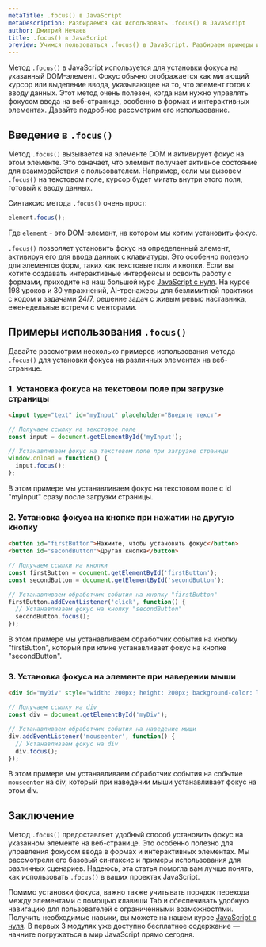 ```yaml
---
metaTitle: .focus() в JavaScript
metaDescription: Разбираемся как использовать .focus() в JavaScript
author: Дмитрий Нечаев
title: .focus() в JavaScript
preview: Учимся пользоваться .focus() в JavaScript. Разбираем примеры использования
---
```


Метод `.focus()` в JavaScript используется для установки фокуса на указанный DOM-элемент. Фокус обычно отображается как мигающий курсор или выделение ввода, указывающее на то, что элемент готов к вводу данных. Этот метод очень полезен, когда нам нужно управлять фокусом ввода на веб-странице, особенно в формах и интерактивных элементах. Давайте подробнее рассмотрим его использование.

## Введение в `.focus()`

Метод `.focus()` вызывается на элементе DOM и активирует фокус на этом элементе. Это означает, что элемент получает активное состояние для взаимодействия с пользователем. Например, если мы вызовем `.focus()` на текстовом поле, курсор будет мигать внутри этого поля, готовый к вводу данных.

Синтаксис метода `.focus()` очень прост:

```jsx
element.focus();

```

Где `element` - это DOM-элемент, на котором мы хотим установить фокус.

`.focus()` позволяет установить фокус на определенный элемент, активируя его для ввода данных с клавиатуры. Это особенно полезно для элементов форм, таких как текстовые поля и кнопки. Если вы хотите создавать интерактивные интерфейсы и освоить работу с формами, приходите на наш большой курс [JavaScript с нуля](https://purpleschool.ru/course/javascript-basics?utm_source=knowledgebase&utm_medium=text&utm_campaign=focus-v-javascript). На курсе 198 уроков и 30 упражнений, AI-тренажеры для безлимитной практики с кодом и задачами 24/7, решение задач с живым ревью наставника, еженедельные встречи с менторами.

## Примеры использования `.focus()`

Давайте рассмотрим несколько примеров использования метода `.focus()` для установки фокуса на различных элементах на веб-странице.

### 1. Установка фокуса на текстовом поле при загрузке страницы

```html
<input type="text" id="myInput" placeholder="Введите текст">

```

```jsx
// Получаем ссылку на текстовое поле
const input = document.getElementById('myInput');

// Устанавливаем фокус на текстовом поле при загрузке страницы
window.onload = function() {
  input.focus();
};

```

В этом примере мы устанавливаем фокус на текстовом поле с id "myInput" сразу после загрузки страницы.

### 2. Установка фокуса на кнопке при нажатии на другую кнопку

```html
<button id="firstButton">Нажмите, чтобы установить фокус</button>
<button id="secondButton">Другая кнопка</button>

```

```jsx
// Получаем ссылки на кнопки
const firstButton = document.getElementById('firstButton');
const secondButton = document.getElementById('secondButton');

// Устанавливаем обработчик события на кнопку "firstButton"
firstButton.addEventListener('click', function() {
  // Устанавливаем фокус на кнопку "secondButton"
  secondButton.focus();
});

```

В этом примере мы устанавливаем обработчик события на кнопку "firstButton", который при клике устанавливает фокус на кнопке "secondButton".

### 3. Установка фокуса на элементе при наведении мыши

```html
<div id="myDiv" style="width: 200px; height: 200px; background-color: lightblue;">Наведите мышь для установки фокуса</div>

```

```jsx
// Получаем ссылку на div
const div = document.getElementById('myDiv');

// Устанавливаем обработчик события на наведение мыши
div.addEventListener('mouseenter', function() {
  // Устанавливаем фокус на div
  div.focus();
});

```

В этом примере мы устанавливаем обработчик события на событие `mouseenter` на div, который при наведении мыши устанавливает фокус на этом div.

## Заключение

Метод `.focus()` предоставляет удобный способ установить фокус на указанном элементе на веб-странице. Это особенно полезно для управления фокусом ввода в формах и интерактивных элементах. Мы рассмотрели его базовый синтаксис и примеры использования для различных сценариев. Надеюсь, эта статья помогла вам лучше понять, как использовать `.focus()` в ваших проектах JavaScript.

Помимо установки фокуса, важно также учитывать порядок перехода между элементами с помощью клавиши Tab и обеспечивать удобную навигацию для пользователей с ограниченными возможностями. Получить необходимые навыки, вы можете на нашем курсе [JavaScript с нуля](https://purpleschool.ru/course/javascript-basics?utm_source=knowledgebase&utm_medium=text&utm_campaign=focus-v-javascript). В первых 3 модулях уже доступно бесплатное содержание — начните погружаться в мир JavaScript прямо сегодня.
